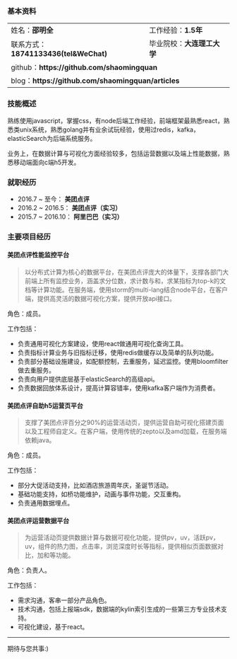 ### 基本资料

<table>
  <tr>
    <td>姓名：<b>邵明全</b></td>
    <td>工作经验：<b>1.5年</b></td>
  </tr>
  <tr>
  	<td>联系方式：<b>18741133436(tel&WeChat)</b></td>
    <td>毕业院校：<b>大连理工大学</b></td>
  </tr>
  <tr>
    <td colspan="2">github：<b>https://github.com/shaomingquan</b></td>
  </tr>
  <tr>
    <td colspan="2">blog：<b>https://github.com/shaomingquan/articles</b></td>
  </tr>
</tr>
</table>

### 技能概述

熟练使用javascript，掌握css，有node后端工作经验，前端框架最熟悉react，熟悉类unix系统，熟悉golang并有业余试玩经验，使用过redis，kafka，elasticSearch为后端系统服务。

业务上，在数据计算与可视化方面经验较多，包括运营数据以及端上性能数据，熟悉移动端面向c端h5开发。

### 就职经历

- 2016.7 ~ 至今：  **美团点评**
- 2016.2 ~ 2016.5：  **美团点评（实习）**
- 2015.7 ~ 2016.10：  **阿里巴巴（实习）**

### 主要项目经历

#### 美团点评性能监控平台

> 以分布式计算为核心的数据平台，在美团点评庞大的体量下，支撑各部门大前端上所有监控业务，涵盖求分位数，求计数与和，求某指标为top-k的文档等计算功能。在服务端，使用storm的multi-lang结合node平台，在客户端，提供高灵活的数据可视化方案，提供开放api接口。

角色：成员。

工作包括：

- 负责通用可视化方案建设，使用react做通用可视化查询工具。
- 负责指标计算业务与旧指标迁移，使用redis做缓存以及简单的队列功能。
- 负责部分基础设施建设，如配额控制，去重服务，延迟监控。使用bloomfilter做去重服务。
- 负责向用户提供底层基于elasticSearch的高级api。
- 负责数据回放体系设计，提高计算容错率，使用kafka客户端作为消费者。

#### 美团点评自助h5运营页平台

> 支撑了美团点评百分之90%的运营活动页，提供运营自助可视化搭建页面以及工程师自定义。在客户端，使用传统的zepto以及amd加载，在服务端依赖java。

角色：成员。

工作包括：

- 部分大促活动支持，比如酒店旅游周年庆，圣诞节活动。
- 基础功能支持，如桥功能维护，动画与事件功能，交互重构。
- 负责通用数据埋点。

#### 美团点评运营数据平台

> 为运营活动页提供数据计算与数据可视化功能，提供pv，uv，活跃pv，uv，组件的热力图，点击率，浏览深度时长等指标，提供相似页面数据对比，加和等功能。

角色：负责人。

工作包括：

- 需求沟通，客串一部分产品角色。
- 技术沟通，包括上报端sdk，数据端的kylin索引生成的一些第三方专业技术支持。
- 可视化建设，基于react。

---

期待与您共事:)
